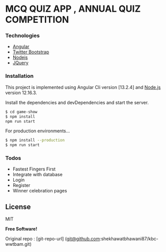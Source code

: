 # MCQ QUIZ APP , ANNUAL QUIZ COMPETITION




### Technologies

* <a href="https://angular.io/" target="_blank">Angular</a>
* <a href="https://getbootstrap.com/" target="_blank">Twitter Bootstrap</a>
* <a href="https://nodejs.org/" target="_blank">Nodejs</a>
* <a href="https://jquery.com/" target="_blank">JQuery</a>

### Installation

This project is implemented using Angular Cli version [13.2.4] and [Node.js](https://nodejs.org/) version 12.16.3.

Install the dependencies and devDependencies and start the server.

```sh
$ cd game-show
$ npm install
npm run start
```

For production environments...

```sh
$ npm install --production
$ npm run start
```

### Todos

 - Fastest Fingers First
 - Integrate with database
 - Login
 - Register
 - Winner celebration pages
 


License
----

MIT


**Free Software!**



 Original repo :   [git-repo-url] (git@github.com:shekhawatbhawani87/kbc-wwtbam.git)

